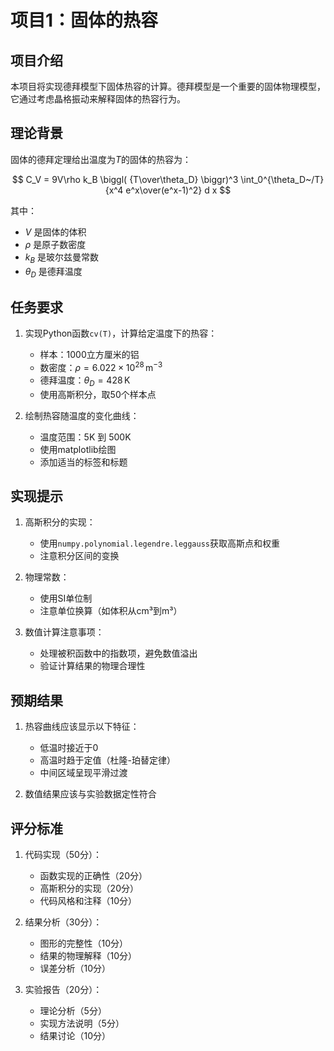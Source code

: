 # 项目1：固体的热容

## 项目介绍

本项目将实现德拜模型下固体热容的计算。德拜模型是一个重要的固体物理模型，它通过考虑晶格振动来解释固体的热容行为。

## 理论背景

固体的德拜定理给出温度为$T$的固体的热容为：

$$
C_V = 9V\rho k_B \biggl( {T\over\theta_D} \biggr)^3 \int_0^{\theta_D~/T}
      {x^4 e^x\over(e^x-1)^2} d x
$$

其中：
- $V$ 是固体的体积
- $\rho$ 是原子数密度
- $k_B$ 是玻尔兹曼常数
- $\theta_D$ 是德拜温度

## 任务要求

1. 实现Python函数`cv(T)`，计算给定温度下的热容：
   - 样本：1000立方厘米的铝
   - 数密度：$\rho=6.022\times10^{28}\,\mathrm{m}^{-3}$
   - 德拜温度：$\theta_D=428\,\mathrm{K}$
   - 使用高斯积分，取50个样本点

2. 绘制热容随温度的变化曲线：
   - 温度范围：5K 到 500K
   - 使用matplotlib绘图
   - 添加适当的标签和标题

## 实现提示

1. 高斯积分的实现：
   - 使用`numpy.polynomial.legendre.leggauss`获取高斯点和权重
   - 注意积分区间的变换

2. 物理常数：
   - 使用SI单位制
   - 注意单位换算（如体积从cm³到m³）

3. 数值计算注意事项：
   - 处理被积函数中的指数项，避免数值溢出
   - 验证计算结果的物理合理性

## 预期结果

1. 热容曲线应该显示以下特征：
   - 低温时接近于0
   - 高温时趋于定值（杜隆-珀替定律）
   - 中间区域呈现平滑过渡

2. 数值结果应该与实验数据定性符合

## 评分标准

1. 代码实现（50分）：
   - 函数实现的正确性（20分）
   - 高斯积分的实现（20分）
   - 代码风格和注释（10分）

2. 结果分析（30分）：
   - 图形的完整性（10分）
   - 结果的物理解释（10分）
   - 误差分析（10分）

3. 实验报告（20分）：
   - 理论分析（5分）
   - 实现方法说明（5分）
   - 结果讨论（10分）